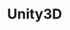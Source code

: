 ---
title: Unity3D
crosslinks:
- gamedev
- Unity2D
- justgamedevthings
- gameDevClassifieds
- Vive
- xkcd
- proceduralgeneration
- oculus
- GravitonSoldier
- playrust
- GTTOD
- a9l
- askscience
- interestingasfuck
- gaming
- VaporwaveAesthetics
- AMAAggregator
- yandere_simulator
- AskReddit
---